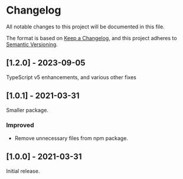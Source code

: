# Changelog

All notable changes to this project will be documented in this file.

The format is based on [Keep a Changelog](https://keepachangelog.com/en/1.0.0/), and this project adheres to [Semantic Versioning](https://semver.org/spec/v2.0.0.html).

## [1.2.0] - 2023-09-05

TypeScript v5 enhancements, and various other fixes

## [1.0.1] - 2021-03-31

Smaller package.

### Improved

- Remove unnecessary files from npm package.

## [1.0.0] - 2021-03-31

Initial release.
